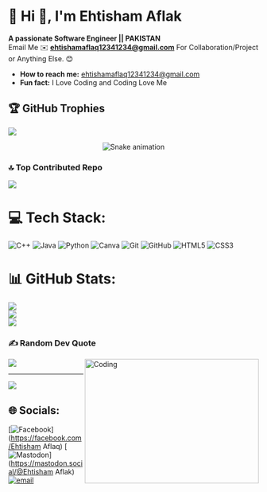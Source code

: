 # 💫 Hi 👋, I'm Ehtisham Aflak
**A passionate Software Engineer || PAKISTAN**
<br>
Email Me ✉️ **ehtishamaflaq12341234@gmail.com** For Collaboration/Project or Anything Else. 😊
-  **How to reach me:** ehtishamaflaq12341234@gmail.com
-  **Fun fact:** I Love Coding and Coding Love Me
## 🏆 GitHub Trophies
![](https://github-profile-trophy.vercel.app/?username=ehtishamaflaq3&theme=radical&no-frame=false&no-bg=true&margin-w=4)

<div align="center">
  <img src="https://profile-readme-generator.com/assets/snake.svg" alt="Snake animation" />
</div>

### 🔝 Top Contributed Repo
![](https://github-contributor-stats.vercel.app/api?username=ehtishamaflaq3&limit=5&theme=dark&combine_all_yearly_contributions=true)


# 💻 Tech Stack:
![C++](https://img.shields.io/badge/c++-%2300599C.svg?style=for-the-badge&logo=c%2B%2B&logoColor=white) ![Java](https://img.shields.io/badge/java-%23ED8B00.svg?style=for-the-badge&logo=openjdk&logoColor=white) ![Python](https://img.shields.io/badge/python-3670A0?style=for-the-badge&logo=python&logoColor=ffdd54) ![Canva](https://img.shields.io/badge/Canva-%2300C4CC.svg?style=for-the-badge&logo=Canva&logoColor=white) ![Git](https://img.shields.io/badge/git-%23F05033.svg?style=for-the-badge&logo=git&logoColor=white) ![GitHub](https://img.shields.io/badge/github-%23121011.svg?style=for-the-badge&logo=github&logoColor=white) ![HTML5](https://img.shields.io/badge/html5-%23E34F26.svg?style=for-the-badge&logo=html5&logoColor=white) ![CSS3](https://img.shields.io/badge/css3-%231572B6.svg?style=for-the-badge&logo=css3&logoColor=white)
# 📊 GitHub Stats:
![](https://github-readme-stats.vercel.app/api?username=ehtishamaflaq3&theme=dark&hide_border=false&include_all_commits=false&count_private=false)<br/>
![](https://nirzak-streak-stats.vercel.app/?user=ehtishamaflaq3&theme=dark&hide_border=false)<br/>
![](https://github-readme-stats.vercel.app/api/top-langs/?username=ehtishamaflaq3&theme=dark&hide_border=false&include_all_commits=false&count_private=false&layout=compact)
### ✍️ Random Dev Quote
![](https://quotes-github-readme.vercel.app/api?type=horizontal&theme=radical)
<img align="right" alt="Coding" height=250 width=350 src="https://cdn.dribbble.com/users/1187836/screenshots/6539429/programer.gif" />

---
[![](https://visitcount.itsvg.in/api?id=ehtishamaflaq3&icon=0&color=0)](https://visitcount.itsvg.in)

## 🌐 Socials:
[![Facebook](https://img.shields.io/badge/Facebook-%231877F2.svg?logo=Facebook&logoColor=white)](https://facebook.com/Ehtisham Aflaq) [![Mastodon](https://img.shields.io/badge/-MASTODON-%232B90D9?logo=mastodon&logoColor=white)](https://mastodon.social/@Ehtisham Aflak) [![email](https://img.shields.io/badge/Email-D14836?logo=gmail&logoColor=white)](mailto:ehtishamaflaq12341234@gmail.com) 


<!-- Proudly created with GPRM ( https://gprm.itsvg.in ) -->
